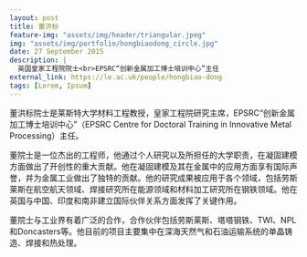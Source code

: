 ```yaml
---
layout: post
title: 董洪标
feature-img: "assets/img/header/triangular.jpeg"
img: "assets/img/portfolio/hongbiaodong_circle.jpg"
date: 27 September 2015
description: | 
  英国皇家工程院院士<br>EPSRC“创新金属加工博士培训中心”主任
external_link: https://le.ac.uk/people/hongbiao-dong
tags: [Lorem, Ipsum]
---
```


董洪标院士是莱斯特大学材料工程教授，皇家工程院研究主席，EPSRC“创新金属加工博士培训中心”（EPSRC Centre for Doctoral Training in Innovative Metal Processing）主任。

董院士是一位杰出的工程师，他通过个人研究以及所担任的大学职责，在凝固建模方面做出了开创性的重大贡献。他在凝固建模及其在金属中的应用方面享有国际声誉，并为金属工业做出了独特的贡献。他的研究成果被应用于各个领域，包括劳斯莱斯在航空航天领域、焊接研究所在能源领域和材料加工研究所在钢铁领域。他在英国与中国、印度和南非建立国际伙伴关系方面发挥了关键作用。

董院士与工业界有着广泛的合作，合作伙伴包括劳斯莱斯、塔塔钢铁、TWI、NPL和Doncasters等。他目前的项目主要集中在深海天然气和石油运输系统的单晶铸造、焊接和热处理。